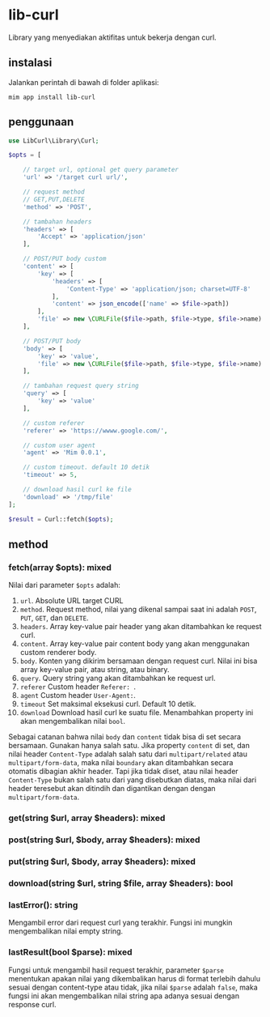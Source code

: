 # lib-curl

Library yang menyediakan aktifitas untuk bekerja dengan curl.

## instalasi

Jalankan perintah di bawah di folder aplikasi:

```
mim app install lib-curl
```

## penggunaan

```php
use LibCurl\Library\Curl;

$opts = [

    // target url, optional get query parameter
    'url' => '/target curl url/',

    // request method
    // GET,PUT,DELETE
    'method' => 'POST',

    // tambahan headers
    'headers' => [
        'Accept' => 'application/json'
    ],

    // POST/PUT body custom
    'content' => [
        'key' => [
            'headers' => [
                'Content-Type' => 'application/json; charset=UTF-8'
            ],
            'content' => json_encode(['name' => $file->path])
        ],
        'file' => new \CURLFile($file->path, $file->type, $file->name)
    ],

    // POST/PUT body
    'body' => [
        'key' => 'value',
        'file' => new \CURLFile($file->path, $file->type, $file->name)
    ],

    // tambahan request query string
    'query' => [
        'key' => 'value'
    ],

    // custom referer
    'referer' => 'https://wwww.google.com/',

    // custom user agent
    'agent' => 'Mim 0.0.1',

    // custom timeout. default 10 detik
    'timeout' => 5,

    // download hasil curl ke file
    'download' => '/tmp/file'
];

$result = Curl::fetch($opts);
```

## method

### fetch(array $opts): mixed

Nilai dari parameter `$opts` adalah:

1. `url`. Absolute URL target CURL
1. `method`. Request method, nilai yang dikenal sampai saat ini adalah `POST`, `PUT`, `GET`, dan `DELETE`.
1. `headers`. Array key-value pair header yang akan ditambahkan ke request curl.
1. `content`. Array key-value pair content body yang akan menggunakan custom renderer body.
1. `body`. Konten yang dikirim bersamaan dengan request curl. Nilai ini bisa array key-value pair, atau
string, atau binary.
1. `query`. Query string yang akan ditambahkan ke request url.
1. `referer` Custom header `Referer: `.
1. `agent` Custom header `User-Agent:`.
1. `timeout` Set maksimal eksekusi curl. Default 10 detik.
1. `download` Download hasil curl ke suatu file. Menambahkan property ini akan mengembalikan nilai `bool`.

Sebagai catanan bahwa nilai `body` dan `content` tidak bisa di set secara bersamaan.
Gunakan hanya salah satu. Jika property `content` di set, dan nilai header `Content-Type`
adalah salah satu dari `multipart/related` atau `multipart/form-data`, maka nilai `boundary`
akan ditambahkan secara otomatis dibagian akhir header. Tapi jika tidak diset, atau nilai header
`Content-Type` bukan salah satu dari yang disebutkan diatas, maka nilai dari header teresebut
akan ditindih dan digantikan dengan dengan `multipart/form-data`.

### get(string $url, array $headers): mixed

### post(string $url, $body, array $headers): mixed

### put(string $url, $body, array $headers): mixed

### download(string $url, string $file, array $headers): bool

### lastError(): string

Mengambil error dari request curl yang terakhir. Fungsi ini mungkin
mengembalikan nilai empty string.

### lastResult(bool $parse): mixed

Fungsi untuk mengambil hasil request terakhir, parameter `$parse`
menentukan apakan nilai yang dikembalikan harus di format terlebih
dahulu sesuai dengan content-type atau tidak, jika nilai `$parse`
adalah `false`, maka fungsi ini akan mengembalikan nilai string
apa adanya sesuai dengan response curl.